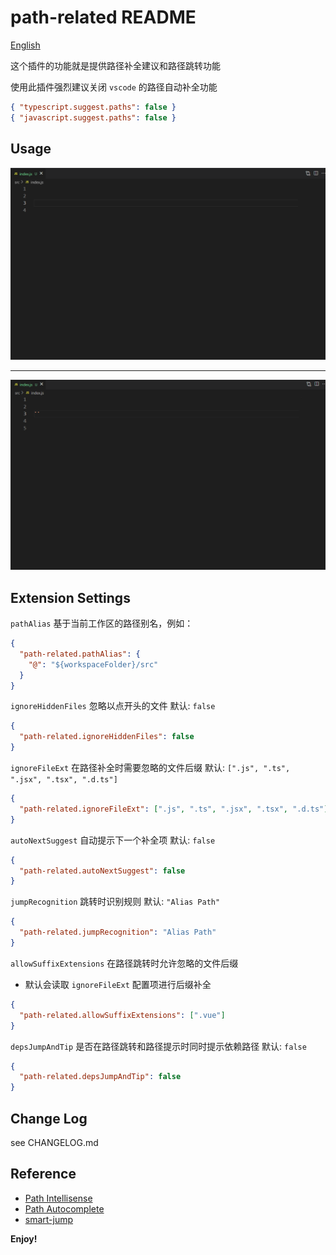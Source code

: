 # path-related README

[English](README.EN.md)

这个插件的功能就是提供路径补全建议和路径跳转功能

使用此插件强烈建议关闭 `vscode` 的路径自动补全功能

```json
{ "typescript.suggest.paths": false }
{ "javascript.suggest.paths": false }
```

## Usage

![path-tip-example](public/images/path-tip.gif)

---

![path-jump-example](public/images/path-jump.gif)

## Extension Settings

`pathAlias` 基于当前工作区的路径别名，例如：

```json
{
  "path-related.pathAlias": {
    "@": "${workspaceFolder}/src"
  }
}
```

`ignoreHiddenFiles` 忽略以点开头的文件 默认: `false`

```json
{
  "path-related.ignoreHiddenFiles": false
}
```

`ignoreFileExt` 在路径补全时需要忽略的文件后缀 默认: `[".js", ".ts", ".jsx", ".tsx", ".d.ts"]`

```json
{
  "path-related.ignoreFileExt": [".js", ".ts", ".jsx", ".tsx", ".d.ts"]
}
```

`autoNextSuggest` 自动提示下一个补全项 默认: `false`

```json
{
  "path-related.autoNextSuggest": false
}
```

`jumpRecognition` 跳转时识别规则 默认: `"Alias Path"`

```json
{
  "path-related.jumpRecognition": "Alias Path"
}
```

`allowSuffixExtensions` 在路径跳转时允许忽略的文件后缀

- 默认会读取 `ignoreFileExt` 配置项进行后缀补全

```json
{
  "path-related.allowSuffixExtensions": [".vue"]
}
```

`depsJumpAndTip` 是否在路径跳转和路径提示时同时提示依赖路径 默认: `false`

```json
{
  "path-related.depsJumpAndTip": false
}
```

## Change Log

see CHANGELOG.md

## Reference

- [Path Intellisense](https://marketplace.visualstudio.com/items?itemName=christian-kohler.path-intellisense)
- [Path Autocomplete](https://marketplace.visualstudio.com/items?itemName=ionutvmi.path-autocomplete)
- [smart-jump](https://marketplace.visualstudio.com/items?itemName=deqiaochen.smart-jump)

**Enjoy!**
